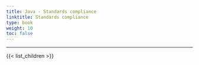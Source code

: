 ```yaml
---
title: Java - Standards compliance
linktitle: Standards compliance
type: book
weight: 10
toc: false
---
```


---
{{< list_children >}}